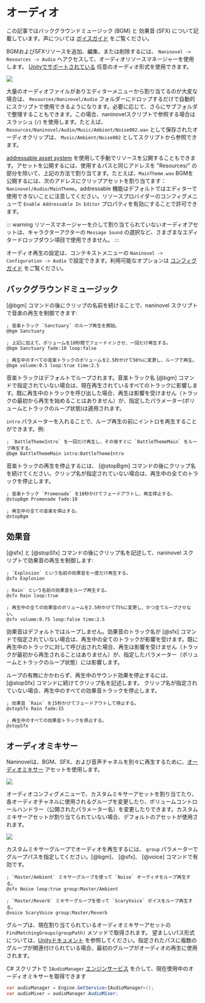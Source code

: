 # オーディオ

この記事ではバックグラウンドミュージック (BGM) と 効果音 (SFX) について記載しています。声については [ボイスガイド](/ja/guide/voicing) をご覧ください。

BGMおよびSFXリソースを追加、編集、または削除するには、 `Naninovel -> Resources -> Audio` へアクセスして、オーディオリソースマネージャーを使用します。 [Unityでサポートされている](https://docs.unity3d.com/Manual/AudioFiles.html) 任意のオーディオ形式を使用できます。

![](https://i.gyazo.com/cacdec36623dbbfcf9f49c594de53c0f.png)

大量のオーディオファイルがありエディターメニューから割り当てるのが大変な場合は、 `Resources/Naninovel/Audio` フォルダーにドロップするだけで自動的にスクリプトで使用できるようになります。必要に応じて、さらにサブフォルダで整理することもできます。この場合、naninovelスクリプトで参照する場合はスラッシュ (`/`) を使用します。たとえば、 `Resources/Naninovel/Audio/Music/Ambient/Noise002.wav` として保存されたオーディオクリップは、 `Music/Ambient/Noise002` としてスクリプトから参照できます。

[addressable asset system](/ja/guide/resource-providers#addressable) を使用して手動でリソースを公開することもできます。アセットを公開するには、使用するパスと同じアドレスを "Resources/" の部分を除いて、上記の方法で割り当てます。たとえば、`MainTheme.wav` BGMを公開するには、次のアドレスにクリップアセットを割り当てます：`Naninovel/Audio/MainTheme`。addressable 機能はデフォルトではエディターで使用できないことに注意してください。リソースプロバイダーのコンフィグメニューで `Enable Addressable In Editor` プロパティを有効にすることで許可できます。

::: warning
リソースマネージャーを介して割り当てられていないオーディオアセットは、キャラクターアクターの `Message Sound` の選択など、さまざまなエディタードロップダウン項目で使用できません。
:::

オーディオ再生の設定は、コンテキストメニューの `Naninovel -> Configuration -> Audio` で設定できます。利用可能なオプションは [コンフィグガイド](/ja/guide/configuration#audio) をご覧ください。

## バックグラウンドミュージック

[@bgm] コマンドの後にクリップの名前を続けることで、naninovel スクリプトで音楽の再生を制御できます:

```nani
; 音楽トラック `Sanctuary` のループ再生を開始。
@bgm Sanctuary

; 上記に加えて、ボリュームを10秒間でフェードインさせ、一回だけ再生する。
@bgm Sanctuary fade:10 loop:false

; 再生中のすべての音楽トラックのボリュームを2.5秒かけて50％に変更し、ループで再生。
@bgm volume:0.5 loop:true time:2.5
```

音楽トラックはデフォルトでループされます。音楽トラック名 [@bgm] コマンドで指定されていない場合は、現在再生されているすべてのトラックに影響します。既に再生中のトラックを呼び出した場合、再生は影響を受けません（トラックの最初から再生を始めることはありません）が、指定したパラメーター(ボリュームとトラックのループ状態)は適用されます。

 `intro` パラメーターを入れることで、ループ再生の前にイントロを再生することができます。例:

```nani
; `BattleThemeIntro` を一回だけ再生し、その後すぐに `BattleThemeMain` をループ再生する。
@bgm BattleThemeMain intro:BattleThemeIntro
```

音楽トラックの再生を停止するには、 [@stopBgm] コマンドの後にクリップ名を続けてください。クリップ名が指定されていない場合は、再生中の全てのトラックを停止します。

```nani
; 音楽トラック `Promenade` を10秒かけてフェードアウトし、再生停止する。
@stopBgm Promenade fade:10

; 再生中の全ての音楽を停止する。
@stopBgm
```

## 効果音

[@sfx] と [@stopSfx] コマンドの後にクリップ名を記述して、naninovel スクリプトで効果音の再生を制御します:

```nani
; `Explosion` という名前の効果音を一度だけ再生する。
@sfx Explosion

; Rain` という名前の効果音をループ再生する。
@sfx Rain loop:true

; 再生中の全ての効果音のボリュームを2.5秒かけて75%に変更し、かつ全てループさせない。
@sfx volume:0.75 loop:false time:2.5
```

効果音はデフォルトではループしません。効果音のトラック名が [@sfx] コマンドで指定されていない場合は、再生中の全てのトラックが影響を受けます。既に再生中のトラックに対して呼び出された場合、再生は影響を受けません（トラックが最初から再生されることはありません）が、指定したパラメーター（ボリュームとトラックのループ状態）には影響します。

ループの有無にかかわらず、再生中のサウンド効果を停止するには、 [@stopSfx] コマンドに続けてクリップ名を記述します。 クリップ名が指定されていない場合、再生中のすべての効果音トラックを停止します。

```nani
; 効果音 `Rain` を15秒かけてフェードアウトして停止する。
@stopSfx Rain fade:15

; 再生中のすべての効果音トラックを停止する。
@stopSfx
```

## オーディオミキサー

Naninovelは、BGM、SFX、および音声チャネルを別々に再生するために、[オーディオミキサー](https://docs.unity3d.com/Manual/AudioMixer.html) アセットを使用します。

![](https://i.gyazo.com/6271d59ee9ac63a0a218316bd3bc78a8.png)

オーディオコンフィグメニューで、カスタムミキサーアセットを割り当てたり、各オーディオチャネルに使用されるグループを変更したり、ボリュームコントロールハンドラー（公開されたパラメーター名）を変更したりできます。カスタムミキサーアセットが割り当てられていない場合、デフォルトのアセットが使用されます。

![](https://i.gyazo.com/ef2db68edb871608d1718117a37e9486.png)

カスタムミキサーグループでオーディオを再生するには、 `group` パラメーターでグループパスを指定してください。[@bgm]、 [@sfx]、 [@voice] コマンドで有効です。

```nani
; `Master/Ambient` ミキサーグループを使って `Noise` オーディオをループ再生する。
@sfx Noise loop:true group:Master/Ambient

; `Master/Reverb` ミキサーグループを使って `ScaryVoice` ボイスをループ再生する。
@voice ScaryVoice group:Master/Reverb
```

グループは、現在割り当てられているオーディオミキサーアセットの `FindMatchingGroups(groupPath)` メソッドで取得されます。 望ましいパス形式については、[Unityドキュメント](https://docs.unity3d.com/ScriptReference/Audio.AudioMixer.FindMatchingGroups) を参照してください。指定されたパスに複数のグループが関連付けられている場合、最初のグループがオーディオの再生に使用されます。

C# スクリプトで `IAudioManager` [エンジンサービス](/ja/guide/engine-services) を介して、現在使用中のオーディオミキサーを取得できます

```csharp
var audioManager = Engine.GetService<IAudioManager>();
var audioMixer = audioManager.AudioMixer;
```
